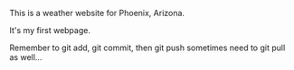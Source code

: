 This is a weather website for Phoenix, Arizona.

It's my first webpage.

Remember to git add, git commit, then git push
sometimes need to git pull as well...
